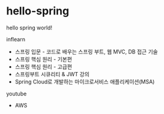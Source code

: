 # hello-spring
hello spring world!

inflearn
* 스프링 입문 - 코드로 배우는 스프링 부트, 웹 MVC, DB 접근 기술
* 스프링 핵심 원리 - 기본편
* 스프링 핵심 원리 - 고급편
* 스프링부트 시큐리티 & JWT 강의
* Spring Cloud로 개발하는 마이크로서비스 애플리케이션(MSA)

youtube
* AWS

